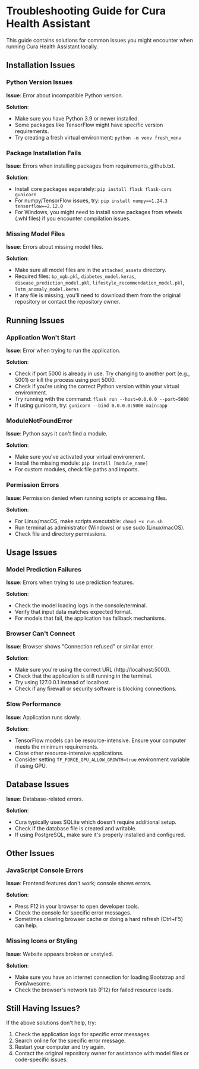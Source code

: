 # Troubleshooting Guide for Cura Health Assistant

This guide contains solutions for common issues you might encounter when running Cura Health Assistant locally.

## Installation Issues

### Python Version Issues

**Issue**: Error about incompatible Python version.

**Solution**:
- Make sure you have Python 3.9 or newer installed.
- Some packages like TensorFlow might have specific version requirements.
- Try creating a fresh virtual environment: `python -m venv fresh_venv`

### Package Installation Fails

**Issue**: Errors when installing packages from requirements_github.txt.

**Solution**:
- Install core packages separately: `pip install flask flask-cors gunicorn`
- For numpy/TensorFlow issues, try: `pip install numpy==1.24.3 tensorflow==2.12.0`
- For Windows, you might need to install some packages from wheels (.whl files) if you encounter compilation issues.

### Missing Model Files

**Issue**: Errors about missing model files.

**Solution**:
- Make sure all model files are in the `attached_assets` directory.
- Required files: `bp_xgb.pkl`, `diabetes_model.keras`, `disease_prediction_model.pkl`, `lifestyle_recommendation_model.pkl`, `lstm_anomaly_model.keras`
- If any file is missing, you'll need to download them from the original repository or contact the repository owner.

## Running Issues

### Application Won't Start

**Issue**: Error when trying to run the application.

**Solution**:
- Check if port 5000 is already in use. Try changing to another port (e.g., 5001) or kill the process using port 5000.
- Check if you're using the correct Python version within your virtual environment.
- Try running with the command: `flask run --host=0.0.0.0 --port=5000`
- If using gunicorn, try: `gunicorn --bind 0.0.0.0:5000 main:app`

### ModuleNotFoundError

**Issue**: Python says it can't find a module.

**Solution**:
- Make sure you've activated your virtual environment.
- Install the missing module: `pip install [module_name]`
- For custom modules, check file paths and imports.

### Permission Errors

**Issue**: Permission denied when running scripts or accessing files.

**Solution**:
- For Linux/macOS, make scripts executable: `chmod +x run.sh`
- Run terminal as administrator (Windows) or use sudo (Linux/macOS).
- Check file and directory permissions.

## Usage Issues

### Model Prediction Failures

**Issue**: Errors when trying to use prediction features.

**Solution**:
- Check the model loading logs in the console/terminal.
- Verify that input data matches expected format.
- For models that fail, the application has fallback mechanisms.

### Browser Can't Connect

**Issue**: Browser shows "Connection refused" or similar error.

**Solution**:
- Make sure you're using the correct URL (http://localhost:5000).
- Check that the application is still running in the terminal.
- Try using 127.0.0.1 instead of localhost.
- Check if any firewall or security software is blocking connections.

### Slow Performance

**Issue**: Application runs slowly.

**Solution**:
- TensorFlow models can be resource-intensive. Ensure your computer meets the minimum requirements.
- Close other resource-intensive applications.
- Consider setting `TF_FORCE_GPU_ALLOW_GROWTH=true` environment variable if using GPU.

## Database Issues

**Issue**: Database-related errors.

**Solution**:
- Cura typically uses SQLite which doesn't require additional setup.
- Check if the database file is created and writable.
- If using PostgreSQL, make sure it's properly installed and configured.

## Other Issues

### JavaScript Console Errors

**Issue**: Frontend features don't work; console shows errors.

**Solution**:
- Press F12 in your browser to open developer tools.
- Check the console for specific error messages.
- Sometimes clearing browser cache or doing a hard refresh (Ctrl+F5) can help.

### Missing Icons or Styling

**Issue**: Website appears broken or unstyled.

**Solution**:
- Make sure you have an internet connection for loading Bootstrap and FontAwesome.
- Check the browser's network tab (F12) for failed resource loads.

## Still Having Issues?

If the above solutions don't help, try:

1. Check the application logs for specific error messages.
2. Search online for the specific error message.
3. Restart your computer and try again.
4. Contact the original repository owner for assistance with model files or code-specific issues.